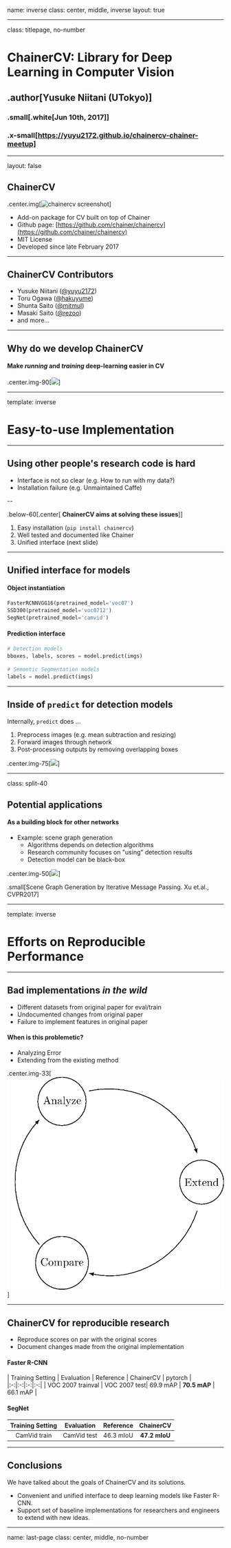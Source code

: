 name: inverse
class: center, middle, inverse
layout: true

---

class: titlepage, no-number

# ChainerCV: Library for Deep Learning in Computer Vision

## .author[Yusuke Niitani (UTokyo)]
### .small[.white[Jun 10th, 2017]]
<!-- <br/> .green[Initial Version: June 18th, 2016]]-->

### .x-small[https://yuyu2172.github.io/chainercv-chainer-meetup]


---
layout: false

## ChainerCV

.center.img[![chainercv screenshot](images/screenshot.png)]

* Add-on package for CV built on top of Chainer
* Github page:  [https://github.com/chainer/chainercv](https://github.com/chainer/chainercv)
* MIT License
* Developed since late February 2017

---

## ChainerCV Contributors

* Yusuke Niitani ([@yuyu2172](https://github.com/yuyu2172))
* Toru Ogawa ([@hakuyume](https://github.com/hakuyume))
* Shunta Saito ([@mitmul](https://github.com/mitmul))
* Masaki Saito ([@rezoo](https://github.com/rezoo))
* and more...

---

## Why do we develop ChainerCV
#### Make *running* and *training* deep-learning easier in CV

<!--
* Network implementations and training scripts
  * Object Detection (Faster R-CNN, SSD)
  * Semantic Segmentation (SegNet)
* Variety of tool sets 
* Dataset Loader (e.g. PASCAL VOC) and data-augmentation tools
* Visualization
* Evaluation
-->

<!--.center.img-33[![Right-algined text](images/faster_rcnn_image_000008.png)]-->

.center.img-90[![](images/example_outputs_first_page_1.png)]


---

template: inverse

# Easy-to-use Implementation

---

## Using other people's research code is hard

* Interface is not so clear (e.g. How to run with my data?)
* Installation failure (e.g. Unmaintained Caffe)
<!--* Different implementations have different conventions.-->
<!--* Research code is dirty.-->

--

.below-60[.center[
**ChainerCV aims at solving these issues**]]

1. Easy installation (`pip install chainercv`)
2. Well tested and documented like Chainer
3. Unified interface (next slide)

<!-- because their instructions are unclear -->

---


## Unified interface for models


#### Object instantiation
```python
FasterRCNNVGG16(pretrained_model='voc07')
SSD300(pretrained_model='voc0712')
SegNet(pretrained_model='camvid')
```

#### Prediction interface
```python
# Detection models
bboxes, labels, scores = model.predict(imgs)
```

```python
# Semantic Segmentation models
labels = model.predict(imgs)
```

---

## Inside of `predict` for detection models

Internally, `predict` does ...
1. Preprocess images (e.g. mean subtraction and resizing)
2. Forward images through network
3. Post-processing outputs by removing overlapping boxes

.center.img-75[![](images/predict_doc.png)]


---

class: split-40

## Potential applications

#### As a building block for other networks

+ Example: scene graph generation
  + Algorithms depends on detection algorithms
  + Research community focuses on "using" detection results
  + Detection model can be black-box



.center.img-50[![](images/scene_graph.png)]

.small[Scene Graph Generation by Iterative Message Passing. Xu et.al., CVPR2017] 


---

template: inverse

# Efforts on Reproducible Performance

---

## Bad implementations *in the wild*

- Different datasets from original paper for eval/train
- Undocumented changes from original paper
- Failure to implement features in original paper


#### When is this problemetic?

- Analyzing Error
- Extending from the existing method

.center.img-33[![a](tikz/circle.png)]


---

## ChainerCV for reproducible research

- Reproduce scores on par with the original scores
- Document changes made from the original implementation


#### Faster R-CNN

| Training Setting | Evaluation | Reference | ChainerCV | pytorch |
|:-:|:-:|:-:|:-:|
| VOC 2007 trainval | VOC 2007 test|  69.9 mAP  | **70.5 mAP** | 66.1 mAP |


#### SegNet

| Training Setting | Evaluation | Reference | ChainerCV |
|:--------------:|:---------------:|:--------------:|:----------:|
| CamVid train | CamVid test | 46.3 mIoU | **47.2 mIoU**|



---


<!-- Add a demo if you want to at the first chapter

## `tfdbg`: Screencast and Demo!

.small.right[From Google Brain Team]

<div class="center">
<iframe width="672" height="378" src="https://www.youtube.com/embed/CA7fjRfduOI" frameborder="0" allowfullscreen></iframe>
</div>

<p>

.small[
<br/>
See also: [Debug TensorFlow Models with tfdbg (@Google Developers Blog)](https://developers.googleblog.com/2017/02/debug-tensorflow-models-with-tfdbg.html)
]
-->


## Conclusions

We have talked about the goals of ChainerCV and its solutions.

- Convenient and unified interface to deep learning models like Faster R-CNN.
- Support set of baseline implementations for researchers and engineers to extend with new ideas.


---
name: last-page
class: center, middle, no-number



<!-- vim: set ft=pandoc -->
